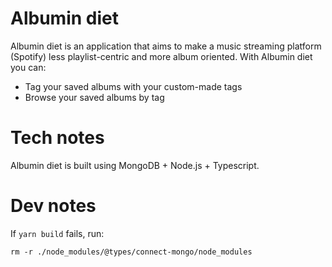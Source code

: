 # Albumin diet

Albumin diet is an application that aims to make a music streaming platform (Spotify) less playlist-centric and more album oriented.
With Albumin diet you can:

* Tag your saved albums with your custom-made tags
* Browse your saved albums by tag

# Tech notes

Albumin diet is built using MongoDB + Node.js + Typescript.

# Dev notes

If `yarn build` fails, run:

```shell
rm -r ./node_modules/@types/connect-mongo/node_modules
```
